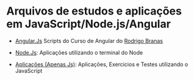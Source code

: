 # Arquivos de estudos e aplicações em JavaScript/Node.js/Angular
- [Angular.Js](https://github.com/1caue/JavaScript/tree/master/Angular)
  Scripts do Curso de Angular do [Rodrigo Branas](https://github.com/rodrigobranas)
  
- [Node.Js](https://github.com/1caue/JavaScript/tree/master/Node): Aplicações utilizando o terminal do Node

- [Aplicações (Apenas Js)](https://github.com/1caue/JavaScript/tree/master/Aplicacoes): Aplicações, Exercicios e Testes utilizando o JavaScript
